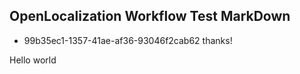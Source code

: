 ## OpenLocalization Workflow Test MarkDown
* 99b35ec1-1357-41ae-af36-93046f2cab62 
thanks!

Hello world